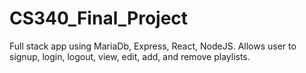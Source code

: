 # CS340_Final_Project

Full stack app using MariaDb, Express, React, NodeJS. Allows user to signup, login, logout, view, edit, add, and remove playlists.
